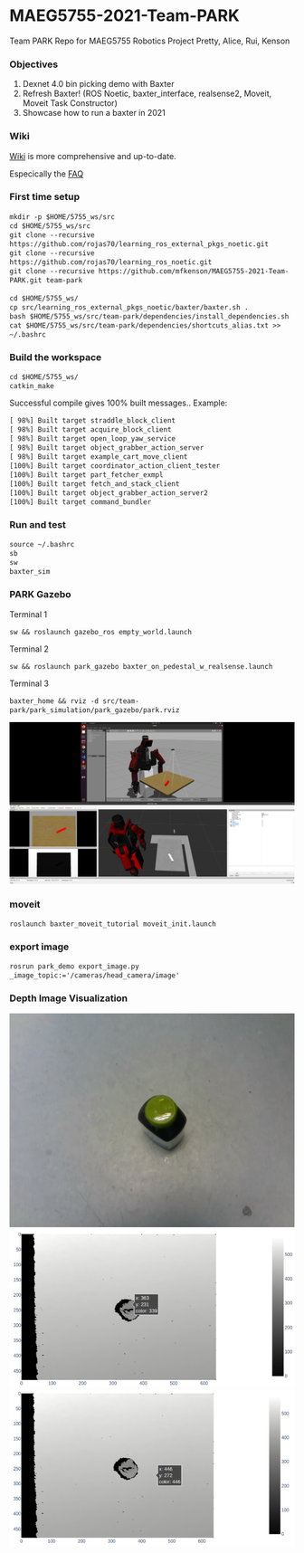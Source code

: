 # MAEG5755-2021-Team-PARK
Team PARK Repo for MAEG5755 Robotics Project
Pretty, Alice, Rui, Kenson


### Objectives
1. Dexnet 4.0 bin picking demo with Baxter
2. Refresh Baxter! (ROS Noetic, baxter_interface, realsense2, Moveit, Moveit Task Constructor)
3. Showcase how to run a baxter in 2021

### Wiki
[Wiki](https://github.com/mfkenson/MAEG5755-2021-Team-PARK/wiki) is more comprehensive and up-to-date.

Especically the [FAQ](https://github.com/mfkenson/MAEG5755-2021-Team-PARK/wiki#faq)

### First time setup 
```
mkdir -p $HOME/5755_ws/src
cd $HOME/5755_ws/src
git clone --recursive https://github.com/rojas70/learning_ros_external_pkgs_noetic.git
git clone --recursive https://github.com/rojas70/learning_ros_noetic.git
git clone --recursive https://github.com/mfkenson/MAEG5755-2021-Team-PARK.git team-park

cd $HOME/5755_ws/
cp src/learning_ros_external_pkgs_noetic/baxter/baxter.sh .
bash $HOME/5755_ws/src/team-park/dependencies/install_dependencies.sh
cat $HOME/5755_ws/src/team-park/dependencies/shortcuts_alias.txt >> ~/.bashrc
```

### Build the workspace
```
cd $HOME/5755_ws/
catkin_make
```
Successful compile gives 100% built messages..
Example:
```
[ 98%] Built target straddle_block_client
[ 98%] Built target acquire_block_client
[ 98%] Built target open_loop_yaw_service
[ 98%] Built target object_grabber_action_server
[ 98%] Built target example_cart_move_client
[100%] Built target coordinator_action_client_tester
[100%] Built target part_fetcher_exmpl
[100%] Built target fetch_and_stack_client
[100%] Built target object_grabber_action_server2
[100%] Built target command_bundler
```


### Run and test
```
source ~/.bashrc
sb
sw
baxter_sim
```

### PARK Gazebo
Terminal 1
```
sw && roslaunch gazebo_ros empty_world.launch
```
Terminal 2
```
sw && roslaunch park_gazebo baxter_on_pedestal_w_realsense.launch
```
Terminal 3
```
baxter_home && rviz -d src/team-park/park_simulation/park_gazebo/park.rviz
```
![Alt text](/screenshots/baxter_realsense_gazebo_rviz.png?raw=true "Baxter_D435")


### moveit
```
roslaunch baxter_moveit_tutorial moveit_init.launch
```

### export image
```
rosrun park_demo export_image.py _image_topic:='/cameras/head_camera/image'
```

### Depth Image Visualization
![RGB](/screenshots/visualize_color.png?raw=true "RGB")
![339mm](/screenshots/visualize_depth.png?raw=true "Depth object 339mm")
![446mm](/screenshots/visualize_depth_table.png?raw=true "Depth table 446mm")

